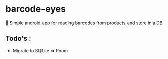 # barcode-eyes
:eyes: Simple android app for reading barcodes from products and store in a DB

## Todo's :
- Migrate to SQLite => Room

